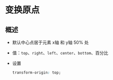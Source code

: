 # 变换原点

## 概述

+ 默认中心点居于元素 x轴 和 y轴 50% 处

+ 值：`top`、`right`、`left`、`center`、`bottom`、百分比

+ 设置

  ```css
  transform-origin: top;
  ```
